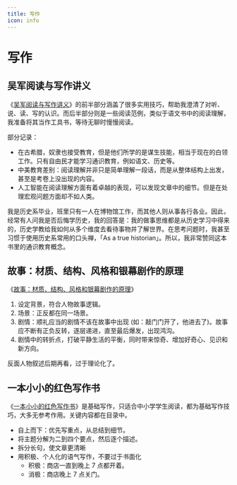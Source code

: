 ```yaml
---
title: 写作
icon: info
---
```


# 写作

## 吴军阅读与写作讲义

《[吴军阅读与写作讲义](https://book.douban.com/subject/35426741/)》的前半部分涵盖了很多实用技巧，帮助我澄清了对听、说、读、写的认识。而后半部分则是一些阅读范例，类似于语文书中的阅读理解，我准备将其当作工具书，等待无聊时慢慢阅读。

部分记录：

- 在古希腊，奴隶也接受教育，但是他们所学的是谋生技能，相当于现在的白领工作。只有自由民才能学习通识教育，例如语文、历史等。
- 中美教育差别：阅读理解并非只是简单理解一段话，而是从整体结构上出发，甚至是考卷上没出现的内容。
- 人工智能在阅读理解方面有着卓越的表现，可以发现文章中的细节。但是在处理宏观问题方面却不如人类。

我是历史系毕业，班里只有一人在博物馆工作，而其他人则从事各行各业。因此，经常有人问我是否后悔学历史，我的回答是：我的做事思维都是从历史学习中得来的，历史学教给我如何从多个维度去看待事物并了解世界。在思考问题时，我甚至习惯于使用历史系常用的口头禅，「As a true historian」。所以，我非常赞同这本书里的通识教育概念。

## 故事：材质、结构、风格和银幕剧作的原理

《[故事：材质、结构、风格和银幕剧作的原理](https://book.douban.com/subject/26717137/)》

1. 设定背景，符合人物故事逻辑。
2. 场景：正反都在同一场景。
3. 剧情：顺礼应当的剧情不该在故事中出现 (如：敲门门开了，他进去了)。故事应不断有正负反转，逐层递进，直至最后爆发，出现鸿沟。
4. 剧情中的转折点，打破平静生活的平衡，同时带来惊奇、增加好奇心、见识和新方向。

反面人物叙述后期再看，过于理论化了。

## 一本小小的红色写作书

《[一本小小的红色写作书](https://book.douban.com/subject/26990918/)》是基础写作，只适合中小学学生阅读，都为基础写作技巧，大多无参考作用。关键内容都在目录中。

- 自上而下：优先写重点，从总结到细节。
- 将主题分解为二到四个要点，然后逐个描述。
- 拆分长句，使文章更清晰
- 用积极、个人化的语气写作，不要过于书面化
  - 积极：商店一直到晚上 7 点都开着。
  - 消极：商店晚上 7 点关门。
